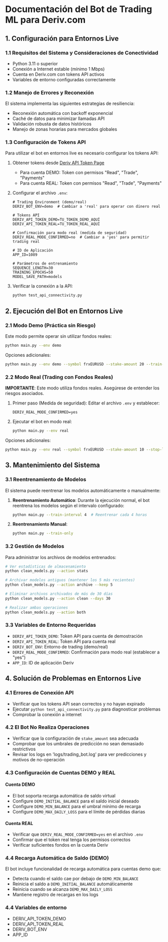 # Documentación del Bot de Trading ML para Deriv.com

## 1. Configuración para Entornos Live

### 1.1 Requisitos del Sistema y Consideraciones de Conectividad

- Python 3.11 o superior
- Conexión a Internet estable (mínimo 1 Mbps)
- Cuenta en Deriv.com con tokens API activos
- Variables de entorno configuradas correctamente

### 1.2 Manejo de Errores y Reconexión

El sistema implementa las siguientes estrategias de resiliencia:
- Reconexión automática con backoff exponencial
- Caché de datos para minimizar llamadas API
- Validación robusta de datos históricos
- Manejo de zonas horarias para mercados globales

### 1.3 Configuración de Tokens API
Para utilizar el bot en entornos live es necesario configurar los tokens API:

1. Obtener tokens desde [Deriv API Token Page](https://app.deriv.com/account/api-token)
   - Para cuenta DEMO: Token con permisos "Read", "Trade", "Payments"
   - Para cuenta REAL: Token con permisos "Read", "Trade", "Payments"

2. Configurar el archivo `.env`:
   ```
   # Trading Environment (demo/real)
   DERIV_BOT_ENV=demo  # Cambiar a 'real' para operar con dinero real

   # Tokens API
   DERIV_API_TOKEN_DEMO=TU_TOKEN_DEMO_AQUÍ
   DERIV_API_TOKEN_REAL=TU_TOKEN_REAL_AQUÍ

   # Confirmación para modo real (medida de seguridad)
   DERIV_REAL_MODE_CONFIRMED=no  # Cambiar a 'yes' para permitir trading real

   # ID de Aplicación
   APP_ID=1089

   # Parámetros de entrenamiento
   SEQUENCE_LENGTH=30
   TRAINING_EPOCHS=50
   MODEL_SAVE_PATH=models
   ```

3. Verificar la conexión a la API:
   ```bash
   python test_api_connectivity.py
   ```

## 2. Ejecución del Bot en Entornos Live

### 2.1 Modo Demo (Práctica sin Riesgo)
Este modo permite operar sin utilizar fondos reales:

```bash
python main.py --env demo
```

Opciones adicionales:
```bash
python main.py --env demo --symbol frxEURUSD --stake-amount 20 --train-interval 6
```

### 2.2 Modo Real (Trading con Fondos Reales)
**IMPORTANTE**: Este modo utiliza fondos reales. Asegúrese de entender los riesgos asociados.

1. Primer paso (Medida de seguridad): Editar el archivo `.env` y establecer:
   ```
   DERIV_REAL_MODE_CONFIRMED=yes
   ```

2. Ejecutar el bot en modo real:
   ```bash
   python main.py --env real
   ```

Opciones adicionales:
```bash
python main.py --env real --symbol frxEURUSD --stake-amount 10 --stop-loss 0.05
```

## 3. Mantenimiento del Sistema

### 3.1 Reentrenamiento de Modelos

El sistema puede reentrenar los modelos automáticamente o manualmente:

1. **Reentrenamiento Automático**:
   Durante la ejecución normal, el bot reentrena los modelos según el intervalo configurado:
   ```bash
   python main.py --train-interval 4  # Reentrenar cada 4 horas
   ```

2. **Reentrenamiento Manual**:
   ```bash
   python main.py --train-only
   ```

### 3.2 Gestión de Modelos

Para administrar los archivos de modelos entrenados:

```bash
# Ver estadísticas de almacenamiento
python clean_models.py --action stats

# Archivar modelos antiguos (mantener los 5 más recientes)
python clean_models.py --action archive --keep 5

# Eliminar archivos archivados de más de 30 días
python clean_models.py --action clean --days 30

# Realizar ambas operaciones
python clean_models.py --action both
```

### 3.3 Variables de Entorno Requeridas

- `DERIV_API_TOKEN_DEMO`: Token API para cuenta de demostración
- `DERIV_API_TOKEN_REAL`: Token API para cuenta real
- `DERIV_BOT_ENV`: Entorno de trading (demo/real)
- `DERIV_REAL_MODE_CONFIRMED`: Confirmación para modo real (establecer a "yes")
- `APP_ID`: ID de aplicación Deriv

## 4. Solución de Problemas en Entornos Live

### 4.1 Errores de Conexión API
- Verificar que los tokens API sean correctos y no hayan expirado
- Ejecutar `python test_api_connectivity.py` para diagnosticar problemas
- Comprobar la conexión a internet

### 4.2 El Bot No Realiza Operaciones
- Verificar que la configuración de `stake_amount` sea adecuada
- Comprobar que los umbrales de predicción no sean demasiado restrictivos
- Revisar los logs en 'logs/trading_bot.log' para ver predicciones y motivos de no-operación

### 4.3 Configuración de Cuentas DEMO y REAL

#### Cuenta DEMO
- El bot soporta recarga automática de saldo virtual
- Configure `DEMO_INITIAL_BALANCE` para el saldo inicial deseado
- Configure `DEMO_MIN_BALANCE` para el umbral mínimo de recarga
- Configure `DEMO_MAX_DAILY_LOSS` para el límite de pérdidas diarias

#### Cuenta REAL
- Verificar que `DERIV_REAL_MODE_CONFIRMED=yes` en el archivo `.env`
- Confirmar que el token real tenga los permisos correctos
- Verificar suficientes fondos en la cuenta Deriv

### 4.4 Recarga Automática de Saldo (DEMO)
El bot incluye funcionalidad de recarga automática para cuentas demo que:
- Detecta cuando el saldo cae por debajo de `DEMO_MIN_BALANCE`
- Reinicia el saldo a `DEMO_INITIAL_BALANCE` automáticamente
- Reinicia cuando se alcanza `DEMO_MAX_DAILY_LOSS`
- Mantiene registro de recargas en los logs

### 4.4  Variables de entorno
- DERIV_API_TOKEN_DEMO
- DERIV_API_TOKEN_REAL
- DERIV_BOT_ENV
- APP_ID
